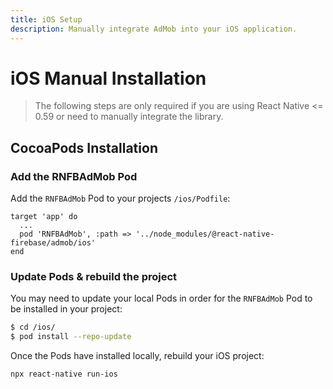 ```yaml
---
title: iOS Setup
description: Manually integrate AdMob into your iOS application.
---
```


# iOS Manual Installation

> The following steps are only required if you are using React Native <= 0.59 or need to manually integrate the library.

## CocoaPods Installation

### Add the RNFBAdMob Pod

Add the `RNFBAdMob` Pod to your projects `/ios/Podfile`:

```ruby{3}
target 'app' do
  ...
  pod 'RNFBAdMob', :path => '../node_modules/@react-native-firebase/admob/ios'
end
```

### Update Pods & rebuild the project

You may need to update your local Pods in order for the `RNFBAdMob` Pod to be installed in your project:

```bash
$ cd /ios/
$ pod install --repo-update
```

Once the Pods have installed locally, rebuild your iOS project:

```bash
npx react-native run-ios
```
